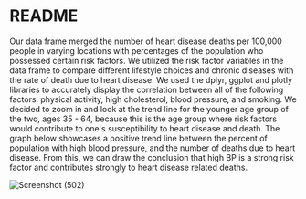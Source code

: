 # README

Our data frame merged the number of heart disease deaths per 100,000 people in varying locations with percentages of the population who possessed certain risk factors. We utilized the risk factor variables in the data frame to compare different lifestyle choices and chronic diseases with the rate of death due to heart disease. We used the dplyr, ggplot and plotly libraries to accurately display the correlation between all of the following factors: physical activity, high cholesterol, blood pressure, and smoking. We decided to zoom in and look at the trend line for the younger age group of the two, ages 35 - 64, because this is the age group where risk factors would contribute to one's susceptibility to heart disease and death. The graph below showcases a positive trend line between the percent of population with high blood pressure, and the number of deaths due to heart disease. From this, we can draw the conclusion that high BP is a strong risk factor and contributes strongly to heart disease related deaths.

![Screenshot (502)](https://github.com/Aramdana/info201finalProject/assets/42353199/ad985c52-d4fa-4812-92f4-ed15244e0bbd)
